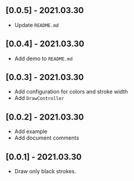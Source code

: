 ## [0.0.5] - 2021.03.30

* Update `README.md`

## [0.0.4] - 2021.03.30

* Add demo to `README.md`

## [0.0.3] - 2021.03.30

* Add configuration for colors and stroke width
* Add `DrawController`

## [0.0.2] - 2021.03.30

* Add example
* Add document comments

## [0.0.1] - 2021.03.30

* Draw only black strokes.